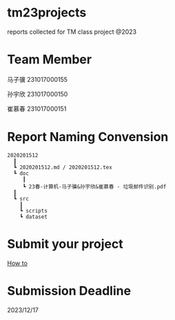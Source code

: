 # tm23projects

reports collected for TM class project @2023

# Team Member

马子骥 231017000155

孙宇欣 231017000150

崔慕春 231017000151

# Report Naming Convension

```
2020201512
  ┃
  ┗ 2020201512.md / 2020201512.tex
  ┗ doc
     ┃
     ┗ 23春-计算机-马子骥&孙宇欣&崔慕春 - 垃圾邮件识别.pdf
  ┃
  ┗ src
    ┃
    ┗ scripts
    ┗ dataset  
```

# Submit your project
[How to](./Submission-Howto.md)

# Submission Deadline
2023/12/17
